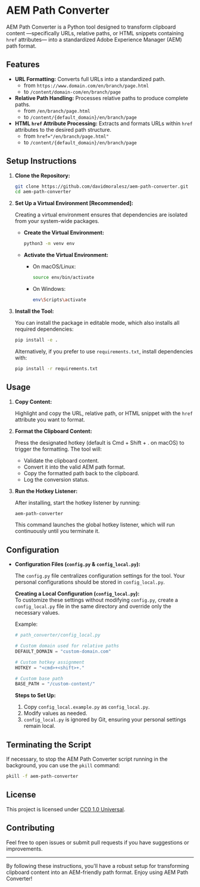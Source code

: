 # AEM Path Converter

AEM Path Converter is a Python tool designed to transform clipboard content —specifically URLs, relative paths, or HTML snippets containing `href` attributes— into a standardized Adobe Experience Manager (AEM) path format.

## Features

- **URL Formatting:** Converts full URLs into a standardized path.
   - from `https://www.domain.com/en/branch/page.html`
   - to `/content/domain-com/en/branch/page`
- **Relative Path Handling:** Processes relative paths to produce complete paths.
   - from `/en/branch/page.html`
   - to `/content/{default_domain}/en/branch/page`
- **HTML `href` Attribute Processing:** Extracts and formats URLs within `href` attributes to the desired path structure.
   - from `href="/en/branch/page.html"`
   - to `/content/{default_domain}/en/branch/page`

## Setup Instructions

1. **Clone the Repository:**

   ```bash
   git clone https://github.com/davidmoralesz/aem-path-converter.git
   cd aem-path-converter
   ```

2. **Set Up a Virtual Environment [Recommended]:**

   Creating a virtual environment ensures that dependencies are isolated from your system-wide packages.

   - **Create the Virtual Environment:**

     ```bash
     python3 -m venv env
     ```

   - **Activate the Virtual Environment:**

     - On macOS/Linux:

       ```bash
       source env/bin/activate
       ```

     - On Windows:

       ```bash
       env\Scripts\activate
       ```

3. **Install the Tool:**

   You can install the package in editable mode, which also installs all required dependencies:

   ```bash
   pip install -e .
   ```

   Alternatively, if you prefer to use `requirements.txt`, install dependencies with:

   ```bash
   pip install -r requirements.txt
   ```

## Usage

1. **Copy Content:**

   Highlight and copy the URL, relative path, or HTML snippet with the `href` attribute you want to format.

2. **Format the Clipboard Content:**

   Press the designated hotkey (default is Cmd + Shift + . on macOS) to trigger the formatting. The tool will:
   - Validate the clipboard content.
   - Convert it into the valid AEM path format.
   - Copy the formatted path back to the clipboard.
   - Log the conversion status.

3. **Run the Hotkey Listener:**

   After installing, start the hotkey listener by running:

   ```bash
   aem-path-converter
   ```

   This command launches the global hotkey listener, which will run continuously until you terminate it.

## Configuration

- **Configuration Files (`config.py` & `config_local.py`):**

  The `config.py` file centralizes configuration settings for the tool. Your personal configurations should be stored in `config_local.py`.

  **Creating a Local Configuration (`config_local.py`):**  
  To customize these settings without modifying `config.py`, create a `config_local.py` file in the same directory and override only the necessary values.  

  Example:
  ```py
  # path_converter/config_local.py

  # Custom domain used for relative paths
  DEFAULT_DOMAIN = "custom-domain.com"

  # Custom hotkey assignment
  HOTKEY = "<cmd>+<shift>+."

  # Custom base path
  BASE_PATH = "/custom-content/"
  ```

  **Steps to Set Up:**
  1. Copy `config_local.example.py` as `config_local.py`.
  2. Modify values as needed.
  3. `config_local.py` is ignored by Git, ensuring your personal settings remain local.

## Terminating the Script

If necessary, to stop the AEM Path Converter script running in the background, you can use the `pkill` command:

```bash
pkill -f aem-path-converter
```

## License

This project is licensed under [CC0 1.0 Universal](LICENSE).

## Contributing

Feel free to open issues or submit pull requests if you have suggestions or improvements.

---

By following these instructions, you'll have a robust setup for transforming clipboard content into an AEM-friendly path format. Enjoy using AEM Path Converter!